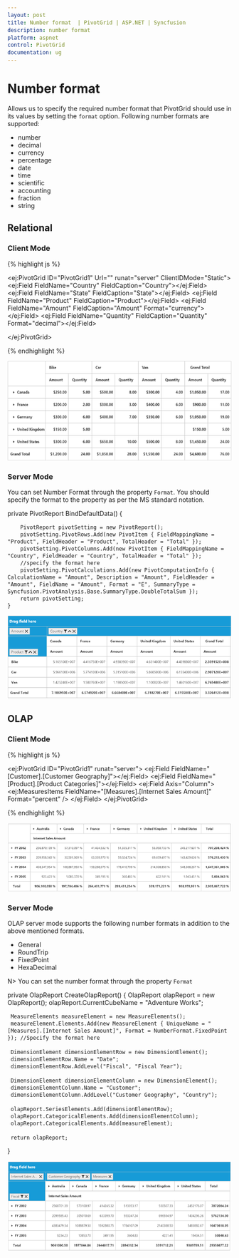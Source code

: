 ```yaml
---
layout: post
title: Number format  | PivotGrid | ASP.NET | Syncfusion
description: number format 
platform: aspnet
control: PivotGrid
documentation: ug
---
```


# Number format 

Allows us to specify the required number format that PivotGrid should use in its values by setting the `format` option. Following number formats are supported:

* number
* decimal
* currency
* percentage
* date
* time
* scientific
* accounting
* fraction
* string

## Relational

### Client Mode

{% highlight js %}

<ej:PivotGrid ID="PivotGrid1" Url="" runat="server" ClientIDMode="Static">
    <DataSource>
        <Rows>
            <ej:Field FieldName="Country" FieldCaption="Country"></ej:Field>
            <ej:Field FieldName="State" FieldCaption="State"></ej:Field>
        </Rows>
        <Columns>
            <ej:Field FieldName="Product" FieldCaption="Product"></ej:Field>
        </Columns>
        <Values>
            <ej:Field FieldName="Amount" FieldCaption="Amount" Format="currency"></ej:Field>
            <ej:Field FieldName="Quantity" FieldCaption="Quantity" Format="decimal"></ej:Field>
        </Values>
    </DataSource>
    <ClientSideEvents Load="onLoad" />

</ej:PivotGrid>

<script type="text/javascript">
        function onLoad(args) {
            args.model.dataSource.data = pivot_dataset; // Datasource
        }
</script>

{% endhighlight %}

![](Number-Format_images/RelationalClient.png)

### Server Mode

 You can set Number Format through the property `Format`. You should specify the format to the property as per the MS standard notation.
 
private PivotReport BindDefaultData()
    {
        
        PivotReport pivotSetting = new PivotReport();
        pivotSetting.PivotRows.Add(new PivotItem { FieldMappingName = "Product", FieldHeader = "Product", TotalHeader = "Total" });
        pivotSetting.PivotColumns.Add(new PivotItem { FieldMappingName = "Country", FieldHeader = "Country", TotalHeader = "Total" });
        //specify the format here
        pivotSetting.PivotCalculations.Add(new PivotComputationInfo { CalculationName = "Amount", Description = "Amount", FieldHeader = "Amount", FieldName = "Amount", Format = "E", SummaryType = Syncfusion.PivotAnalysis.Base.SummaryType.DoubleTotalSum });
        return pivotSetting;
    }

![](Number-Format_images/RelationalServer.png)

## OLAP

### Client Mode

{% highlight js %}

<ej:PivotGrid ID="PivotGrid1" runat="server">
    <DataSource Catalog="Adventure Works DW 2008 SE" Cube="Adventure Works" Data="http://bi.syncfusion.com/olap/msmdpump.dll">
      <Rows>
        <ej:Field FieldName="[Customer].[Customer Geography]"></ej:Field>
      </Rows>
      <Columns>
       <ej:Field FieldName="[Product].[Product Categories]"></ej:Field>
      </Columns>
      <Values>
       <ej:Field Axis="Column">
      <Measures>
       <ej:MeasuresItems FieldName="[Measures].[Internet Sales Amount]" Format="percent" />
      </Measures>
     </ej:Field>
    </Values>
</DataSource>
</ej:PivotGrid>

<script type="text/javascript">
       //...
</script>

{% endhighlight %}

![](Number-Format_images/OlapClient.png)

### Server Mode

 OLAP server mode supports the following number formats in addition to the above mentioned formats. 
* General
* RoundTrip
* FixedPoint
* HexaDecimal

N> You can set the number format through the property `Format`

private OlapReport CreateOlapReport()
{
     OlapReport olapReport = new OlapReport();
     olapReport.CurrentCubeName = "Adventure Works";

     MeasureElements measureElement = new MeasureElements();
     measureElement.Elements.Add(new MeasureElement { UniqueName = "[Measures].[Internet Sales Amount]", Format = NumberFormat.FixedPoint }); //Specify the format here

     DimensionElement dimensionElementRow = new DimensionElement();
     dimensionElementRow.Name = "Date";
     dimensionElementRow.AddLevel("Fiscal", "Fiscal Year");

     DimensionElement dimensionElementColumn = new DimensionElement();
     dimensionElementColumn.Name = "Customer";
     dimensionElementColumn.AddLevel("Customer Geography", "Country");

     olapReport.SeriesElements.Add(dimensionElementRow);
     olapReport.CategoricalElements.Add(dimensionElementColumn);
     olapReport.CategoricalElements.Add(measureElement);

     return olapReport;
}

![](Number-Format_images/OlapServer.png)